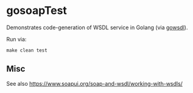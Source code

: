 # gosoapTest

Demonstrates code-generation of WSDL service in Golang (via [gowsdl](https://github.com/hooklift/gowsdl)).


Run via:

    make clean test

## Misc
See also https://www.soapui.org/soap-and-wsdl/working-with-wsdls/